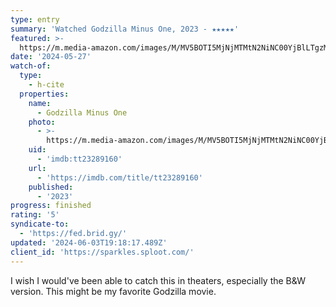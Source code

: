 ```yaml
---
type: entry
summary: 'Watched Godzilla Minus One, 2023 - ★★★★★'
featured: >-
  https://m.media-amazon.com/images/M/MV5BOTI5MjNjMTMtN2NiNC00YjBlLTgzMWQtMGRhZDZkYmY1NGU2XkEyXkFqcGdeQXVyNTgyNTA4MjM@._V1_SX300.jpg
date: '2024-05-27'
watch-of:
  type:
    - h-cite
  properties:
    name:
      - Godzilla Minus One
    photo:
      - >-
        https://m.media-amazon.com/images/M/MV5BOTI5MjNjMTMtN2NiNC00YjBlLTgzMWQtMGRhZDZkYmY1NGU2XkEyXkFqcGdeQXVyNTgyNTA4MjM@._V1_SX300.jpg
    uid:
      - 'imdb:tt23289160'
    url:
      - 'https://imdb.com/title/tt23289160'
    published:
      - '2023'
progress: finished
rating: '5'
syndicate-to:
  - 'https://fed.brid.gy/'
updated: '2024-06-03T19:18:17.489Z'
client_id: 'https://sparkles.sploot.com/'
---
```

I wish I would've been able to catch this in theaters, especially the B&W version. This might be my favorite Godzilla movie.
